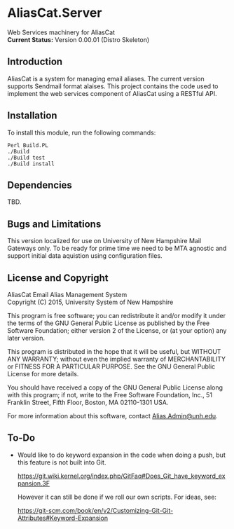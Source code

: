 <!-- Source File: https://github.com/Bill-Costa/AliasCat.Server/README.md -->
<!-- This file is formatted in "GitHub Flavored Markdown".                -->
<!-- DO NOT EDIT DERIVATIVE FILES LIKE README.html                        -->
<!-- Edit the source file instead.				          -->

# AliasCat.Server

Web Services machinery for AliasCat  
**Current Status:** Version 0.00.01 (Distro Skeleton)

## Introduction ##

AliasCat is a system for managing email aliases.  The current version
supports Sendmail format alaises.  This project contains the code used
to implement the web services component of AliasCat using a RESTful
API.

## Installation ##

To install this module, run the following commands:

```Shell
Perl Build.PL
./Build
./Build test
./Build install
```

## Dependencies ##

TBD.

## Bugs and Limitations ##

This version localized for use on University of New Hampshire Mail
Gateways only. To be ready for prime time we need to be MTA agnostic
and support initial data aquistion using configuration files.

## License and Copyright ##

AliasCat Email Alias Management System  
Copyright (C) 2015, University System of New Hampshire

This program is free software; you can redistribute it and/or modify
it under the terms of the GNU General Public License as published by
the Free Software Foundation; either version 2 of the License, or (at
your option) any later version.

This program is distributed in the hope that it will be useful, but
WITHOUT ANY WARRANTY; without even the implied warranty of
MERCHANTABILITY or FITNESS FOR A PARTICULAR PURPOSE.  See the GNU
General Public License for more details.

You should have received a copy of the GNU General Public License
along with this program; if not, write to the Free Software
Foundation, Inc., 51 Franklin Street, Fifth Floor, Boston, MA
02110-1301 USA.

For more information about this software, contact <Alias.Admin@unh.edu>.

## To-Do ##

- Would like to do keyword expansion in the code when doing a push,
  but this feature is not built into Git.

    <https://git.wiki.kernel.org/index.php/GitFaq#Does_Git_have_keyword_expansion.3F>

  However it can still be done if we roll our own scripts.  For ideas,
  see:

    <https://git-scm.com/book/en/v2/Customizing-Git-Git-Attributes#Keyword-Expansion>

<!-- EOF: README.md -->
